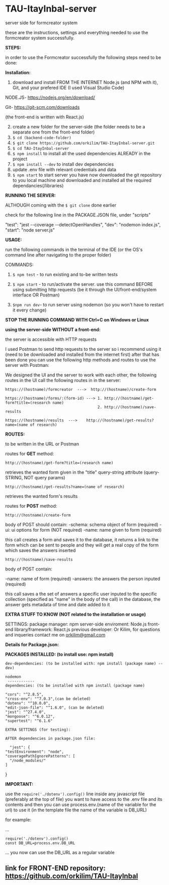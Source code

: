 # TAU-ItayInbal-server
server side for formcreator system

these are the instructions, settings and everything needed to use the formcreator system successfully.

__STEPS:__

in order to use the Formcreator successfully the following steps need to be done:

__Installation:__

1. download and install FROM THE INTERNET Node.js (and NPM with it), Git, and your prefered IDE (I used Visual Studio Code)

NODE.JS- https://nodejs.org/en/download/

Git- https://git-scm.com/downloads


  
  (the front-end is written with React.js)

2. create a new folder for the server-side (the folder needs to be a separate one from the front-end folder)
3. ```$ cd (backend-code-folder)```
4. ```$ git clone https://github.com/orkilim/TAU-ItayInbal-server.git```
5. ```$ cd TAU-ItayInbal-server```
6. ```$ npm install``` to install all the used dependencies ALREADY in the project
7. ```$ npm install --dev``` to install dev dependencies
8. update .env file with relevant credentials and data
9. ```$ npm start``` to start server
you have now downloaded the git repository to you local machine and downloaded and installed all the required dependancies(/libraries)

__RUNNING THE SERVER:__
 
 ALTHOUGH coming with the ```$ git clone``` done earlier
 
 check for the following line in the PACKAGE.JSON file, under "scripts"
 
 "test": "jest --coverage --detectOpenHandles",
 "dev": "nodemon index.js",
 "start": "node server.js"
 
 __USAGE:__
 
 run the following commands in the terminal of the IDE (or the OS's command line after navigating to the proper folder)
 
 COMMANDS:
 
1. ```$ npm test``` - to run existing and to-be written tests
 
2. ```$ npm start``` - to run/activate the server. use this command BEFORE using submitting http requests (be it through the UI/front-end/system interface OR Postman)

3. ```$npm run dev```- to run server using nodemon (so you won't have to restart it every change)

__STOP THE RUNNING COMMAND WITH Ctrl+C on Windows or Linux__




__using the server-side WITHOUT a front-end:__

the server is accessible with HTTP requests

I used Postman to send http requests to the server so i recommend using it (need to be downloaded and installed from the internet first)
after that has been done you can use the following http methods and routes to use the server with Postman:


We designed the UI and the server to work with each other, the following routes in the UI call the following routes in in the server:
```
https://(hostname)/formcreator  --->  http://(hostname)/create-form

https://(hostname)/forms/:(form-id) ---> 1. http://(hostname)/get-form?title=(research name)
                                         2. http://(hostname)/save-results
                                         
https://(hostname)/results  --->    http://(hostname)/get-results?name=(name of research)
```

__ROUTES:__
    
   to be written in the URL or Postman
    
  routes for __GET__ method:
  
  ```http://(hostname)/get-form?title=(research name)```
  
  retrieves the wanted form given in the "title" query-string attribute (query-STRING, NOT query params)
  
  
  
  
  ```http://(hostname)/get-results?name=(name of research)```
  
  retrieves the wanted form's results
  


  routes for __POST__ method:
  
  ```http://(hostname)/create-form```
  
  body of POST should contain:
  -schema: schema object of form (required)
  -ui: ui options for form (NOT required)
  -name: name given to form (required)
  
  
  this call creates a form and saves it to the database, it returns a link to the form which can be sent to people and they will get a real copy of the form which saves the answers inserted
  
  
  
  
  
  ```http://(hostname)/save-results```
  
  body of POST contain:
  
  -name: name of form (required)
  -answers: the answers the person inputed (required)
  
  this call saves a the set of answers a specific user inputed to the specific collection (specified as "name" in the body of the call) in the database, the answer gets metadata of time and date added to it
  
 

__EXTRA STUFF TO KNOW (NOT related to the installation or usage)__

SETTINGS:
package manager: npm
server-side enviroment: Node.js 
front-end library/framework: React.js 
previous developer: Or Kilim, for questions and inqueries contact me on orkilim@gmail.com

__Details for Package.json:__


  __PACKAGES INSTALLED: (to install use: npm install)__
  
    dev-dependencies: (to be installed with: npm install (package name) --dev)
    
    nodemon
     ------------
    dependencies: (to be installed with npm install (package name)
    
    "cors": "^2.8.5", 
    "cross-env": "^7.0.3",(can be deleted)
    "dotenv": "^10.0.0",
    "edit-json-file": "^1.6.0", (can be deleted)
    "jest": "^27.4.0",
    "mongoose": "^6.0.12",
    "supertest": "^6.1.6"
    
    EXTRA SETTINGS (for testing):
    
    AFTER dependencies in package.json file:
      
      "jest": {
    "testEnvironment": "node",
    "coveragePathIgnorePatterns": [
      "/node_modules/"
    ]
  }
  
  __IMPORTANT:__
  
  use the ```require('./dotenv').config()``` line inside any javascript file (preferably at the top of file) you want to have access to the .env file and its contents
  and then you can use process.env.(name of the variable for the url) to use it (in the template file the name of the variable is DB_URL)
  
  for example: 
  
  ...
  ```
  require('./dotenv').config()
  const DB_URL=process.env.DB_URL
  ```
  ...
  you now can use the DB_URL as a regular variable
  
  
  
  
  ## link for FRONT-END repository: https://github.com/orkilim/TAU-ItayInbal
  
  
  
  
